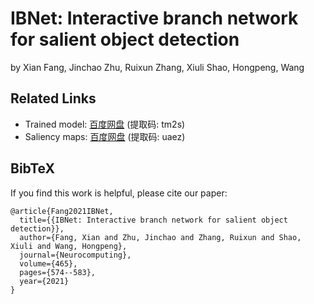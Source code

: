 # IBNet: Interactive branch network for salient object detection
by Xian Fang, Jinchao Zhu, Ruixun Zhang, Xiuli Shao, Hongpeng, Wang

## Related Links
- Trained model: [百度网盘](https://pan.baidu.com/s/1xFkQ-BEYDD7JxrsUmRslcQ) (提取码: tm2s)
- Saliency maps: [百度网盘](https://pan.baidu.com/s/1LaolaSXkb0JPTcd_bm_lpg) (提取码: uaez)

## BibTeX
If you find this work is helpful, please cite our paper:
```text
@article{Fang2021IBNet,
  title={{IBNet: Interactive branch network for salient object detection}},
  author={Fang, Xian and Zhu, Jinchao and Zhang, Ruixun and Shao, Xiuli and Wang, Hongpeng},
  journal={Neurocomputing},
  volume={465},
  pages={574--583},
  year={2021}
}
```
